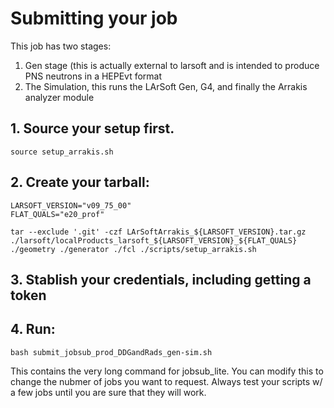 # Submitting your job

This job has two stages:
  1) Gen stage (this is actually external to larsoft and is intended to produce PNS neutrons in a HEPEvt format
  2) The Simulation, this runs the LArSoft Gen, G4, and finally the Arrakis analyzer module

## 1. Source your setup first.

```
source setup_arrakis.sh
```

## 2. Create your tarball:
```
LARSOFT_VERSION="v09_75_00"
FLAT_QUALS="e20_prof"

tar --exclude '.git' -czf LArSoftArrakis_${LARSOFT_VERSION}.tar.gz ./larsoft/localProducts_larsoft_${LARSOFT_VERSION}_${FLAT_QUALS} ./geometry ./generator ./fcl ./scripts/setup_arrakis.sh
```

## 3. Stablish your credentials, including getting a token

## 4. Run: 
```
bash submit_jobsub_prod_DDGandRads_gen-sim.sh
```

This contains the very long command for jobsub_lite.
You can modify this to change the nubmer of jobs you want to request.
Always test your scripts w/ a few jobs until you are sure that they will work.

